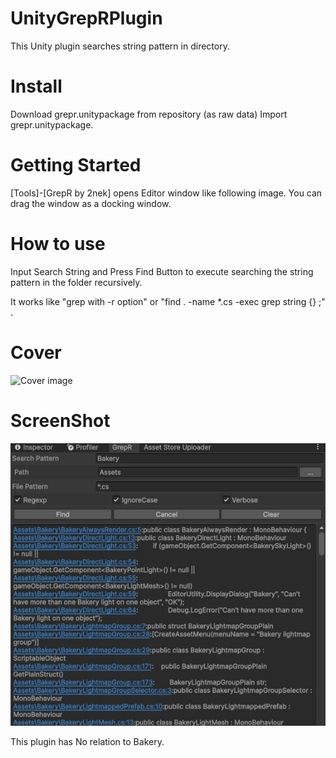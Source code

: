 # UnityGrepRPlugin

This Unity plugin searches string pattern in directory.

# Install
Download grepr.unitypackage from repository (as raw data)
Import grepr.unitypackage. 

# Getting Started
[Tools]-[GrepR by 2nek] opens Editor window like following image.
You can drag the window as a docking window.

# How to use
Input Search String and Press Find Button to execute searching the string pattern in the folder
recursively.

It works like "grep with -r option" or "find . -name \*.cs -exec grep string {} \;"  .



# Cover
![Cover image](/Untitled.png?raw=true "Cover")

# ScreenShot
![SS image](/screenshot1.jpg?raw=true "SS")

This plugin has No relation to Bakery.
